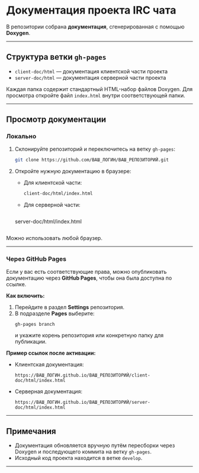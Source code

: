 # Документация проекта IRC чата

В репозитории собрана **документация**, сгенерированная с помощью **Doxygen**.

---

## Структура ветки `gh-pages`

- `client-doc/html` — документация клиентской части проекта  
- `server-doc/html` — документация серверной части проекта  

Каждая папка содержит стандартный HTML-набор файлов Doxygen. Для просмотра откройте файл `index.html` внутри соответствующей папки.

---

## Просмотр документации

### Локально

1. Склонируйте репозиторий и переключитесь на ветку `gh-pages`:
   ```bash
   git clone https://github.com/ВАШ_ЛОГИН/ВАШ_РЕПОЗИТОРИЙ.git
   ```

2. Откройте нужную документацию в браузере:
   - Для клиентской части:
     ```bash
     client-doc/html/index.html
     ```
   - Для серверной части:
     ```bash
    server-doc/html/index.html
     ```

Можно использовать любой браузер.

---

### Через GitHub Pages

Если у вас есть соответствующие права, можно опубликовать документацию через **GitHub Pages**, чтобы она была доступна по ссылке.

**Как включить:**

1. Перейдите в раздел **Settings** репозитория.
2. В подразделе **Pages** выберите:
   ```
   gh-pages branch
   ```
   и укажите корень репозитория или конкретную папку для публикации.

**Пример ссылок после активации:**

- Клиентская документация:
  ```
  https://ВАШ_ЛОГИН.github.io/ВАШ_РЕПОЗИТОРИЙ/client-doc/html/index.html
  ```

- Серверная документация:
  ```
  https://ВАШ_ЛОГИН.github.io/ВАШ_РЕПОЗИТОРИЙ/server-doc/html/index.html
  ```

---

## Примечания

- Документация обновляется вручную путём пересборки через Doxygen и последующего коммита на ветку `gh-pages`.
- Исходный код проекта находится в ветке `develop`.

---
